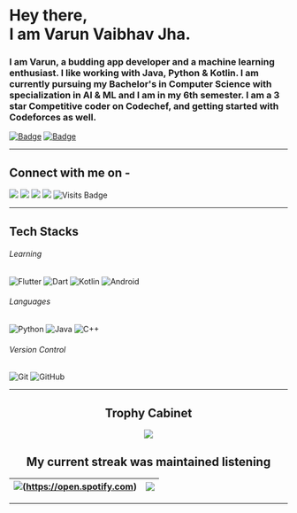 # Hey there,<br>I am Varun Vaibhav Jha.

### I am Varun, a budding app developer and a machine learning enthusiast. I like working with Java, Python & Kotlin. I am currently pursuing my Bachelor's in Computer Science with specialization in AI & ML and I am in my 6th semester. I am a 3 star Competitive coder on Codechef, and getting started with Codeforces as well.

[![Badge](https://cp-logo.vercel.app/codechef/varunvjha)](https://www.codechef.com/users/varunvjha)
[![Badge](https://cp-logo.vercel.app/codeforces/varunvjha)](https://codeforces.com/profile/varunvjha)

---

## Connect with me on - 
[<img src="https://img.shields.io/badge/linkedin-%230077B5.svg?&style=for-the-badge&logo=linkedin&logoColor=white"/>](https://www.linkedin.com/in/varunvjha/) 
[<img src = "https://img.shields.io/badge/instagram-%23E4405F.svg?&style=for-the-badge&logo=instagram&logoColor=white">](https://www.instagram.com/__va__run__/)
[<img src ="https://img.shields.io/badge/Email-Here-%23E4405F.svg?&style=for-the-badge&logo=&logoColor=white%22">](mailto:jha.varun6@gmail.com)
[<img src ="https://img.shields.io/badge/Download-Resume-AA00FF.svg?&style=for-the-badge&logo=docusign&logoColor=white%22">](https://drive.google.com/file/d/1LTk9DnstpA3xoWkQyd7L0QKS8lNkY-XL/view?usp=sharing)
  ![Visits Badge](https://badges.pufler.dev/visits/varunvjha/my-github-profile?style=for-the-badge)

---

## Tech Stacks

###### Learning
![Flutter](https://img.shields.io/badge/Flutter-02569B?style=for-the-badge&logo=flutter)
![Dart](https://img.shields.io/badge/Dart-0175C2?style=for-the-badge&logo=dart&logoColor=white)
![Kotlin](https://img.shields.io/badge/Kotlin-0095D5?style=for-the-badge&logo=kotlin&logoColor=white)
![Android](https://img.shields.io/badge/Android-3DDC84?style=for-the-badge&logo=android&logoColor=white)

###### Languages
![Python](https://img.shields.io/badge/-Python-3776AB?style=for-the-badge&logo=Python&logoColor=white)
![Java](https://img.shields.io/badge/Java-007396?style=for-the-badge&logo=java)
![C++](https://img.shields.io/badge/C++-00599C?style=for-the-badge&logo=c)

###### Version Control
![Git](https://img.shields.io/badge/-Git-F05032?style=for-the-badge&logo=git&logoColor=white)
![GitHub](https://img.shields.io/badge/-GitHub-181717?style=for-the-badge&logo=github)

---

## <h2 align=center> Trophy Cabinet </h2>

<p align=center>
<img align=center src="https://github-profile-trophy.vercel.app/?username=varunvjha&theme=monokai&row=2&column=3&margin-w=8&margin-h=8">
</p>

### <h2 align=center>My current streak was maintained listening</h2> 
|<img src="https://spotify-github-profile.vercel.app/api/view?uid=31574w6bvz42lt3fjicnnx5akdku&cover_image=false"/>(https://open.spotify.com)|<img src="https://github-readme-streak-stats.herokuapp.com/?user=varunvjha"/>|
|---|---|

---
